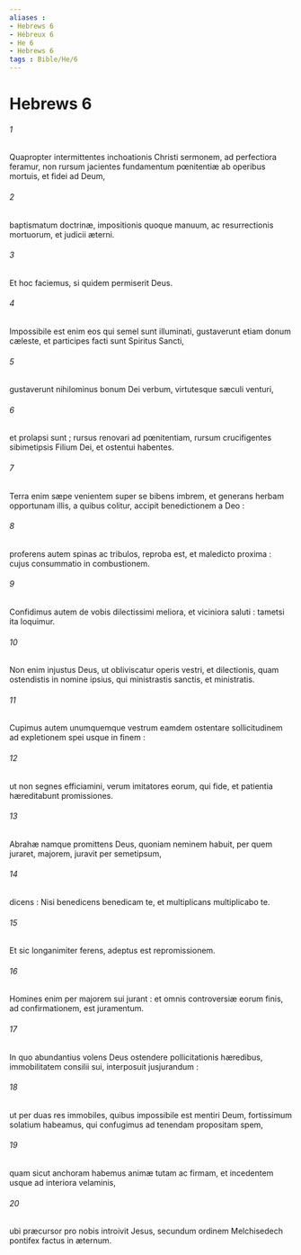```yaml
---
aliases : 
- Hebrews 6
- Hébreux 6
- He 6
- Hebrews 6
tags : Bible/He/6
---
```


# Hebrews 6

###### 1
Quapropter intermittentes inchoationis Christi sermonem, ad perfectiora feramur, non rursum jacientes fundamentum pœnitentiæ ab operibus mortuis, et fidei ad Deum,
###### 2
baptismatum doctrinæ, impositionis quoque manuum, ac resurrectionis mortuorum, et judicii æterni.
###### 3
Et hoc faciemus, si quidem permiserit Deus.
###### 4
Impossibile est enim eos qui semel sunt illuminati, gustaverunt etiam donum cæleste, et participes facti sunt Spiritus Sancti,
###### 5
gustaverunt nihilominus bonum Dei verbum, virtutesque sæculi venturi,
###### 6
et prolapsi sunt ; rursus renovari ad pœnitentiam, rursum crucifigentes sibimetipsis Filium Dei, et ostentui habentes.
###### 7
Terra enim sæpe venientem super se bibens imbrem, et generans herbam opportunam illis, a quibus colitur, accipit benedictionem a Deo :
###### 8
proferens autem spinas ac tribulos, reproba est, et maledicto proxima : cujus consummatio in combustionem.
###### 9
Confidimus autem de vobis dilectissimi meliora, et viciniora saluti : tametsi ita loquimur.
###### 10
Non enim injustus Deus, ut obliviscatur operis vestri, et dilectionis, quam ostendistis in nomine ipsius, qui ministrastis sanctis, et ministratis.
###### 11
Cupimus autem unumquemque vestrum eamdem ostentare sollicitudinem ad expletionem spei usque in finem :
###### 12
ut non segnes efficiamini, verum imitatores eorum, qui fide, et patientia hæreditabunt promissiones.
###### 13
Abrahæ namque promittens Deus, quoniam neminem habuit, per quem juraret, majorem, juravit per semetipsum,
###### 14
dicens : Nisi benedicens benedicam te, et multiplicans multiplicabo te.
###### 15
Et sic longanimiter ferens, adeptus est repromissionem.
###### 16
Homines enim per majorem sui jurant : et omnis controversiæ eorum finis, ad confirmationem, est juramentum.
###### 17
In quo abundantius volens Deus ostendere pollicitationis hæredibus, immobilitatem consilii sui, interposuit jusjurandum :
###### 18
ut per duas res immobiles, quibus impossibile est mentiri Deum, fortissimum solatium habeamus, qui confugimus ad tenendam propositam spem,
###### 19
quam sicut anchoram habemus animæ tutam ac firmam, et incedentem usque ad interiora velaminis,
###### 20
ubi præcursor pro nobis introivit Jesus, secundum ordinem Melchisedech pontifex factus in æternum.
